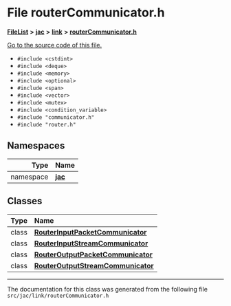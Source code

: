 
# File routerCommunicator.h



[**FileList**](files.md) **>** [**jac**](dir_256037ad7d0c306238e2bc4f945d341d.md) **>** [**link**](dir_c1e6982d0168263bc2c86cc40d5c26c8.md) **>** [**routerCommunicator.h**](routerCommunicator_8h.md)

[Go to the source code of this file.](routerCommunicator_8h_source.md)



* `#include <cstdint>`
* `#include <deque>`
* `#include <memory>`
* `#include <optional>`
* `#include <span>`
* `#include <vector>`
* `#include <mutex>`
* `#include <condition_variable>`
* `#include "communicator.h"`
* `#include "router.h"`









## Namespaces

| Type | Name |
| ---: | :--- |
| namespace | [**jac**](namespacejac.md) <br> |

## Classes

| Type | Name |
| ---: | :--- |
| class | [**RouterInputPacketCommunicator**](classjac_1_1RouterInputPacketCommunicator.md) <br> |
| class | [**RouterInputStreamCommunicator**](classjac_1_1RouterInputStreamCommunicator.md) <br> |
| class | [**RouterOutputPacketCommunicator**](classjac_1_1RouterOutputPacketCommunicator.md) <br> |
| class | [**RouterOutputStreamCommunicator**](classjac_1_1RouterOutputStreamCommunicator.md) <br> |














------------------------------
The documentation for this class was generated from the following file `src/jac/link/routerCommunicator.h`